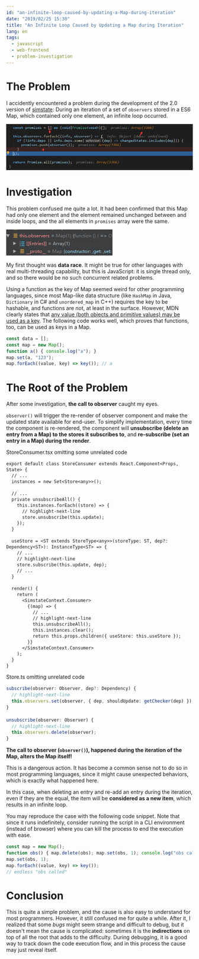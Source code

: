 ```yaml
---
id: "an-infinite-loop-caused-by-updating-a-Map-during-iteration"
date: "2019/02/25 15:30"
title: "An Infinite Loop Caused by Updating a Map during Iteration"
lang: en
tags:
  - javascript
  - web-frontend
  - problem-investigation
---
```


# The Problem

I accidently encountered a problem during the development of the 2.0 version of [simstate](/articles/simstate-and-why): During an iteration of a set of `observers` stored in a ES6 Map, which contained only one element, an infinite loop occurred.

![](./loop-that-never-ends.png)

# Investigation

This problem confused me quite a lot. It had been confirmed that this Map had only one element and the element remained unchanged between and inside loops, and the all elements in `promises` array were the same.

![](./only-one-element.png)

My first thought was **data race**. It might be true for other languages with real multi-threading capability, but this is JavaScript: it is single thread only, and so there would be no such concurrent related problems.

Using a function as the key of Map seemed weird for other programming languages, since most Map-like data structure (like `HashMap` in Java, `Dictionary` in C# and `unordered_map` in C++) requires the key to be hashable, and functions are not, at least in the surface. However, MDN clearly states that [any value (both objects and primitive values) may be used as a key](https://developer.mozilla.org/en-US/docs/Web/JavaScript/Reference/Global_Objects/Map). The following code works well, which proves that functions, too, can be used as keys in a Map.

```js
const data = [];
const map = new Map();
function a() { console.log("a"); }
map.set(a, "123");
map.forEach((value, key) => key()); // a
```

# The Root of the Problem

After some investigation, **the call to observer** caught my eyes.

`observer()` will trigger the re-render of observer component and make the updated state available for end-user. To simplify implementation, every time the component is re-rendered, the component will **unsubscribe (delete an entry from a Map) to the stores it subscribes to**, and **re-subscribe (set an entry in a Map) during the render**.

StoreConsumer.tsx omitting some unrelated code

```tsx
export default class StoreConsumer extends React.Component<Props, State> {
  // ...
  instances = new Set<Store<any>>();

  // ...
  private unsubscribeAll() {
    this.instances.forEach((store) => {
      // highlight-next-line
      store.unsubscribe(this.update);
    });
  }

  useStore = <ST extends StoreType<any>>(storeType: ST, dep?: Dependency<ST>): InstanceType<ST> => {
    // ...
    // highlight-next-line
    store.subscribe(this.update, dep);
    // ...
  }

  render() {
    return (
      <SimstateContext.Consumer>
        {(map) => {
          // ...
          // highlight-next-line
          this.unsubscribeAll();
          this.instances.clear();
          return this.props.children({ useStore: this.useStore });
        }}
      </SimstateContext.Consumer>
    );
  }
}
```

Store.ts omitting unrelated code

```ts
subscribe(observer: Observer, dep?: Dependency) {
  // highlight-next-line
  this.observers.set(observer, { dep, shouldUpdate: getChecker(dep) });
}

unsubscribe(observer: Observer) {
  // highlight-next-line
  this.observers.delete(observer);
}
```

**The call to observer (`observer()`), happened during the iteration of the Map, alters the Map itself!**

This is a dangerous action. It has become a common sense not to do so in most programming languages, since it might cause unexpected behaviors, which is exactly what happened here.

In this case, when deleting an entry and re-add an entry during the iteration, even if they are the equal, the item will be **considered as a new item**, which results in an infinite loop.

You may reproduce the case with the following code snippet. Note that since it runs indefinitely, consider running the script in a CLI environment (instead of browser) where you can kill the process to end the execution with ease.

```js
const map = new Map();
function obs() { map.delete(obs); map.set(obs, 1); console.log("obs called"); }
map.set(obs, 1);
map.forEach((value, key) => key());
// endless "obs called"
```

# Conclusion

This is quite a simple problem, and the cause is also easy to understand for most programmers. However, it still confused me for quite a while. After it, I realized that some *bugs* might seem strange and difficult to debug, but it doesn't mean the cause is complicated: sometimes it is the **indirections** on top of all the root that adds to the difficulty. During debugging, it is a good way to track down the code execution flow, and in this process the cause may just reveal itself.
